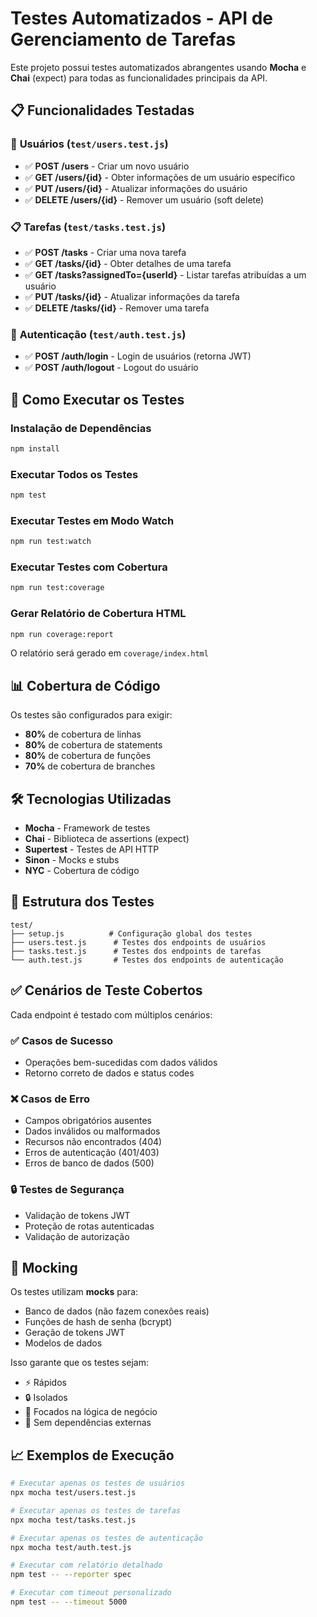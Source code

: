 # Testes Automatizados - API de Gerenciamento de Tarefas

Este projeto possui testes automatizados abrangentes usando **Mocha** e **Chai** (expect) para todas as funcionalidades principais da API.

## 📋 Funcionalidades Testadas

### 👤 **Usuários** (`test/users.test.js`)
- ✅ **POST /users** - Criar um novo usuário
- ✅ **GET /users/{id}** - Obter informações de um usuário específico
- ✅ **PUT /users/{id}** - Atualizar informações do usuário
- ✅ **DELETE /users/{id}** - Remover um usuário (soft delete)

### 📋 **Tarefas** (`test/tasks.test.js`)
- ✅ **POST /tasks** - Criar uma nova tarefa
- ✅ **GET /tasks/{id}** - Obter detalhes de uma tarefa
- ✅ **GET /tasks?assignedTo={userId}** - Listar tarefas atribuídas a um usuário
- ✅ **PUT /tasks/{id}** - Atualizar informações da tarefa
- ✅ **DELETE /tasks/{id}** - Remover uma tarefa

### 🔐 **Autenticação** (`test/auth.test.js`)
- ✅ **POST /auth/login** - Login de usuários (retorna JWT)
- ✅ **POST /auth/logout** - Logout do usuário

## 🚀 Como Executar os Testes

### Instalação de Dependências
```bash
npm install
```

### Executar Todos os Testes
```bash
npm test
```

### Executar Testes em Modo Watch
```bash
npm run test:watch
```

### Executar Testes com Cobertura
```bash
npm run test:coverage
```

### Gerar Relatório de Cobertura HTML
```bash
npm run coverage:report
```
O relatório será gerado em `coverage/index.html`

## 📊 Cobertura de Código

Os testes são configurados para exigir:
- **80%** de cobertura de linhas
- **80%** de cobertura de statements  
- **80%** de cobertura de funções
- **70%** de cobertura de branches

## 🛠️ Tecnologias Utilizadas

- **Mocha** - Framework de testes
- **Chai** - Biblioteca de assertions (expect)
- **Supertest** - Testes de API HTTP
- **Sinon** - Mocks e stubs
- **NYC** - Cobertura de código

## 📁 Estrutura dos Testes

```
test/
├── setup.js          # Configuração global dos testes
├── users.test.js      # Testes dos endpoints de usuários
├── tasks.test.js      # Testes dos endpoints de tarefas
└── auth.test.js       # Testes dos endpoints de autenticação
```

## ✅ Cenários de Teste Cobertos

Cada endpoint é testado com múltiplos cenários:

### ✅ **Casos de Sucesso**
- Operações bem-sucedidas com dados válidos
- Retorno correto de dados e status codes

### ❌ **Casos de Erro**
- Campos obrigatórios ausentes
- Dados inválidos ou malformados
- Recursos não encontrados (404)
- Erros de autenticação (401/403)
- Erros de banco de dados (500)

### 🔒 **Testes de Segurança**
- Validação de tokens JWT
- Proteção de rotas autenticadas
- Validação de autorização

## 🎯 Mocking

Os testes utilizam **mocks** para:
- Banco de dados (não fazem conexões reais)
- Funções de hash de senha (bcrypt)
- Geração de tokens JWT
- Modelos de dados

Isso garante que os testes sejam:
- ⚡ Rápidos
- 🔒 Isolados
- 🎯 Focados na lógica de negócio
- 🚫 Sem dependências externas

## 📈 Exemplos de Execução

```bash
# Executar apenas os testes de usuários
npx mocha test/users.test.js

# Executar apenas os testes de tarefas  
npx mocha test/tasks.test.js

# Executar apenas os testes de autenticação
npx mocha test/auth.test.js

# Executar com relatório detalhado
npm test -- --reporter spec

# Executar com timeout personalizado
npm test -- --timeout 5000
```
